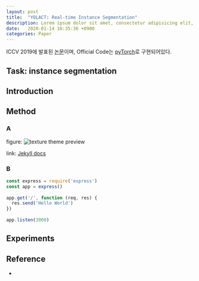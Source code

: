 ```yaml
---
layout: post
title:  "YOLACT: Real-time Instance Segmentation"
description: Lorem ipsum dolor sit amet, consectetur adipisicing elit, sed do eiusmod tempor incididunt ut labore et dolore magna aliqua. Ut enim ad minim veniam, quis nostrud exercitation ullamco laboris nisi ut aliquip ex ea commodo consequat. Duis aute irure dolor in reprehenderit in voluptate velit esse
date:   2020-01-14 16:35:36 +0900
categories: Paper
---
```

ICCV 2019에 발표된 [논문](https://arxiv.org/pdf/1904.02689.pdf)이며, Official Code는 [pyTorch](https://github.com/dbolya/yolact)로 구현되어있다.

## Task: instance segmentation

## Introduction

## Method
### A
figure: ![texture theme preview](https://images.unsplash.com/photo-1500322969630-a26ab6eb64cc?ixlib=rb-1.2.1&ixid=eyJhcHBfaWQiOjEyMDd9&w=1000&q=80)

link: [Jekyll docs](https://jekyllrb.com/docs/home)
### B
```javascript
const express = require('express')
const app = express()
 
app.get('/', function (req, res) {
  res.send('Hello World')
})
 
app.listen(3000)
```

## Experiments

## Reference
- 

